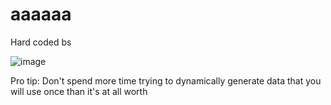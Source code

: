 # aaaaaa

Hard coded bs

![image](https://user-images.githubusercontent.com/85482523/222714401-f6916364-7754-480f-ac47-e321e1417f3c.png)

Pro tip: Don't spend more time trying to dynamically generate data that you will use once than it's at all worth
